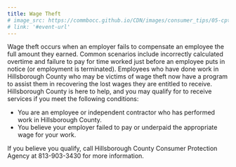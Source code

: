 ```yaml
---
title: Wage Theft
# image_src: https://commbocc.github.io/CDN/images/consumer_tips/05-cpt-friday.png
# link: '#event-url'
---
```


Wage theft occurs when an employer fails to compensate an employee the full amount they earned.  Common scenarios include incorrectly calculated overtime and failure to pay for time worked just before an employee puts in notice (or employment is terminated). Employees who have done work in Hillsborough County who may be victims of wage theft now have a program to assist them in recovering the lost wages they are entitled to receive. Hillsborough County is here to help, and you may qualify for to receive services if you meet the following conditions:  

* You are an employee or independent contractor who has performed work in Hillsborough County.
* You believe your employer failed to pay or underpaid the appropriate wage for your work.  

If you believe you qualify, call Hillsborough County Consumer Protection Agency at 813-903-3430 for more information.

